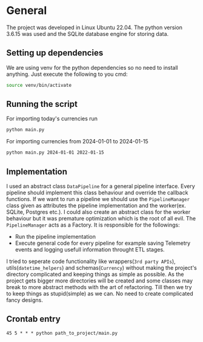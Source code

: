 # General

The project was developed in Linux Ubuntu 22.04. The python version 3.6.15 was used and the SQLite database engine for storing data.

## Setting up dependencies

We are using venv for the python dependencies so no need to install anything. Just execute the following to you cmd:

```bash
source venv/bin/activate
```

## Running the script

For importing today's currencies run

```bash
python main.py
```

For importing currencies from 2024-01-01 to 2024-01-15

```bash
python main.py 2024-01-01 2022-01-15
```

## Implementation

I used an abstract class `DataPipeline` for a general pipeline interface. Every pipeline should implement this class behaviour and override the callback functions.
If we want to run a pipeline we should use the `PipelineManager` class given as attributes the pipeline implementation and the worker(ex. SQLite, Postgres etc.).
I could also create an abstract class for the worker behaviour but it was premature optimization which is the root of all evil.
The `PipelineManager` acts as a Factory. It is responsible for the followings:
- Run the pipeline implementation
- Execute general code for every pipeline for example saving Telemetry events and logging usefull information throught ETL stages.

I tried to seperate code functionality like wrappers(`3rd party APIs`), utils(`datetime_helpers`) and schemas(`Currency`) without making the project's directory
complicated and keeping things as simple as possible. As the project gets bigger more directories will be created and some classes may break to more abstract methods with the art of refactoring.
Till then we try to keep things as stupid(simple) as we can. No need to create complicated fancy designs.

## Crontab entry

```
45 5 * * * python path_to_project/main.py
```